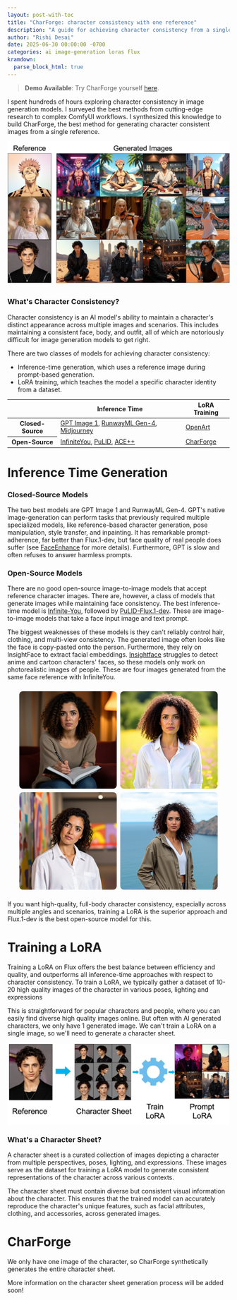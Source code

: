 ```yaml
---
layout: post-with-toc
title: "CharForge: character consistency with one reference"
description: "A guide for achieving character consistency from a single reference image."
author: "Rishi Desai"
date: 2025-06-30 00:00:00 -0700
categories: ai image-generation loras flux
kramdown:
  parse_block_html: true
---
```


> **Demo Available**: Try CharForge yourself [here](https://www.charforge.dev).

I spent hundreds of hours exploring character consistency in image generation models. I surveyed the best  methods from cutting-edge research to complex ComfyUI workflows. I synthesized this knowledge to build CharForge, the best method for generating character consistent images from a single reference.

<div class="image-flow-container" style="display: flex; align-items: center; justify-content: center; gap: 2rem; max-width: 700px; margin: 0 auto 2rem auto;">
    <img src="/assets/images/character/example_grid.jpeg" alt="Character examples grid" style="width: 100%; height: auto;">
</div>

### What's Character Consistency?

Character consistency is an AI model's ability to maintain a character's distinct appearance across multiple images and scenarios. This includes maintaining a consistent face, body, and outfit, all of which are notoriously difficult for image generation models to get right.

There are two classes of models for achieving character consistency:
- Inference-time generation, which uses a reference image during prompt-based generation.
- LoRA training, which teaches the model a specific character identity from a dataset.

<div class="prompts-table">
<table>
  <thead>
    <tr>
      <th></th>
      <th>Inference Time</th>
      <th>LoRA Training</th>
    </tr>
  </thead>
  <tbody>
    <tr>
      <th>Closed-Source</th>
      <td><a href="https://platform.openai.com/docs/models/gpt-image-1">GPT Image 1</a>, <a href="https://runwayml.com/research/introducing-runway-gen-4">RunwayML Gen-4</a>, <a href="https://docs.midjourney.com/hc/en-us/articles/32162917505293-Character-Reference">Midjourney</a></td>
      <td><a href="https://openart.ai/characters">OpenArt</a></td>
    </tr>
    <tr>
      <th>Open-Source</th>
      <td><a href="https://github.com/bytedance/InfiniteYou">InfiniteYou</a>, <a href="https://github.com/ToTheBeginning/PuLID">PuLID</a>, <a href="https://github.com/ali-vilab/ACE_plus">ACE++</a></td>
      <td><a href="https://github.com/RishiDesai/CharForge">CharForge</a></td>
    </tr>
  </tbody>
</table>
</div>

# Inference Time Generation

### Closed-Source Models

The two best models are GPT Image 1 and RunwayML Gen-4. GPT's native image-generation can perform tasks that previously required multiple specialized models, like reference-based character generation, pose manipulation, style transfer, and inpainting. It has remarkable prompt-adherence, far better than Flux.1-dev, but face quality of real people does suffer (see [FaceEnhance](https://github.com/RishiDesai/FaceEnhance) for more details). Furthermore, GPT is slow and often refuses to answer harmless prompts.




### Open-Source Models

There are no good open-source image-to-image models that accept reference character images. There are, however, a class of models that generate images while maintaining face consistency. The best inference-time model is [Infinite-You](https://github.com/bytedance/InfiniteYou), followed by [PuLID-Flux.1-dev](https://github.com/ToTheBeginning/PuLID). These are image-to-image models that take a face input image and text prompt. 

The biggest weaknesses of these models is they can't reliably control hair, clothing, and multi-view consistency. The generated image often looks like the face is copy-pasted onto the person. Furthermore, they rely on InsightFace to extract facial embeddings. [Insightface](https://github.com/deepinsight/insightface) struggles to detect anime and cartoon characters' faces, so these models only work on photorealistic images of people. These are four images generated from the same face reference with InfiniteYou. 


<div class="image-grid-container" style="display: grid; grid-template-columns: 1fr 1fr; gap: 0.5rem; max-width: 450px; margin: 1.5rem auto; justify-items: center;">
    <img src="/assets/images/character/infiniteyou1.png" alt="InfiniteYou example 1" style="width: 100%; height: auto; border-radius: 8px;">
    <img src="/assets/images/character/infiniteyou2.png" alt="InfiniteYou example 2" style="width: 100%; height: auto; border-radius: 8px;">
    <img src="/assets/images/character/infiniteyou3.png" alt="InfiniteYou example 3" style="width: 100%; height: auto; border-radius: 8px;">
    <img src="/assets/images/character/infiniteyou4.png" alt="InfiniteYou example 4" style="width: 100%; height: auto; border-radius: 8px;">
</div>

If you want high-quality, full-body character consistency, especially across multiple angles and scenarios, training a LoRA is the superior approach and Flux.1-dev is the best open-source model for this.

# Training a LoRA

Training a LoRA on Flux offers the best balance between efficiency and quality, and outperforms all inference-time approaches with respect to character consistency. To train a LoRA, we typically gather a dataset of 10-20 high quality images of the character in various poses, lighting and expressions
  
This is straightforward for popular characters and people, where you can easily find diverse high quality images online. But often with AI generated characters, we only have 1 generated image. We  can't train a LoRA on a single image, so we'll need to generate a character sheet. 

<div class="image-flow-container" style="display: flex; align-items: center; justify-content: center; gap: 2rem; max-width: 700px; margin: 0.5rem auto 0 auto; padding-top: 0.05rem; padding-bottom: 0;">
    <img src="/assets/images/character/trainlora.jpg" alt="Character sheet" style="width: 100%; height: auto;">
</div> 


### What's a Character Sheet?

A character sheet is a curated collection of images depicting a character from multiple perspectives, poses, lighting, and expressions. These images serve as the dataset for training a LoRA model to generate consistent representations of the character across various contexts.

The character sheet must contain diverse but consistent visual information about the character. This ensures that the trained model can accurately reproduce the character's unique features, such as facial attributes, clothing, and accessories, across  generated images.

# CharForge
We only have one image of the character, so CharForge synthetically generates the entire character sheet. 

More information on the character sheet generation process will be added soon! 
